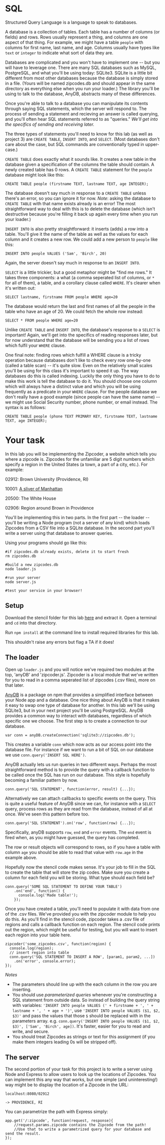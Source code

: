 SQL
====

Structured Query Language is a language to speak to databases.

A database is a collection of tables. Each table has a number of columns (or fields)
and rows. Rows usually represent a thing, and columns are one aspect of that thing.
For example, we might have a table `people` with columns for first name, last name,
and age. Columns usually have types like `text` or `integer` to indicate what sort
of data they are.

Databases are complicated and you won't have to implement one -- but you will have
to leverage one. There are many SQL databases such as MySQL, PostgreSQL, and what
you'll be using today: SQLite3. SQLite is a little bit different from most other
databases because the database is simply stored in a file. (Yours will be named
zipcodes.db and should appear in the same directory as everything else when you run
your loader.) The library you'll be using to talk to the database, AnyDB, abstracts
many of these differences.

Once you're able to talk to a database you can manipulate its contents through
saying SQL statements, which the server will respond to. The process of sending
a statement and recieving an answer is called querying, and you'll often hear
SQL statements referred to as "queries." *We'll get into the specifics of sending
and receiving later.*

The three types of statements you'll need to know for this lab (as well as project 3)
are `CREATE TABLE`, `INSERT INTO`, and `SELECT`. (Most databases don't care about
the case, but SQL commands are conventionally typed in upper-case.)

`CREATE TABLE` does exactly what it sounds like. It creates a new table in the database
given a specification of the columns the table should contain. A newly created table
has 0 rows. A `CREATE TABLE` statement for the `people` database might look like this:

```
CREATE TABLE people (firstname TEXT, lastname TEXT, age INTEGER);
```

The database doesn't say much in response to a `CREATE TABLE` unless there's an error,
so you can ignore it for now. _Note_: asking the database to `CREATE TABLE` with that name exists already is an error! The most straightforward way to deal with
this is to delete the database (which isn't destructive because you're filling it back
up again every time when you run your loader.)

`INSERT INTO` is also pretty straightforward: it inserts (adds) a row into a table. You'll give
it the name of the table as well as the values for each column and it creates a new row.
We could add a new person to `people` like this:

```
INSERT INTO people VALUES ('Sam', 'Birch', 20)
```

Again, the server doesn't say much in response to an `INSERT INTO`.

`SELECT` is a little trickier, but a good metaphor might be "find me rows." It takes
three components: a what (a comma seperated list of columns, or `*` for all of them), a table, and a corollary
clause called `WHERE`. It's clearer when it's written out:

```
SELECT lastname, firstname FROM people WHERE age=20
```

The database would return the last and first names of all the people in the table who have
an age of 20. We could fetch the whole row instead:

```
SELECT * FROM people WHERE age=20
```

Unlike `CREATE TABLE` and `INSERT INTO`, the database's response to a `SELECT` is important!
Again, we'll get into the specifics of reading responses later, but for now understand
that the database will be sending you a list of rows which fulfil your `WHERE` clause.

One final note: finding rows which fulfill a WHERE clause is a tricky operation because
databases don't like to check every row one-by-one (called a table scan) -- it's quite slow.
Even on the relatively small scales you'll be using for this class it's important to speed it
up. The way databases do this is called indexing. Luckily the only thing you have to do
to make this work is tell the database to do it. You should choose one column which will
always have a distinct value and which you will be using frequently as a predicate in your
`WHERE` clause. For the people database we don't really have a good example (since people
can have the same name) -- we might use Social Security number, phone number, or email
instead. The syntax is as follows:

```
CREATE TABLE people (phone TEXT PRIMARY KEY, firstname TEXT, lastname TEXT, age INTEGER);
```

# Your task

In this lab you will be implementing the Zipcoder, a website which tells you where
a zipcode is. Zipcodes for the unfamiliar are 5 digit numbers which specify a region
in the United States (a town, a part of a city, etc.). For example:

02912: Brown University (Providence, RI)

10001: [A sliver of Manhattan](http://goo.gl/maps/7H8Nh)

20500: The White House

02906: Region around Brown in Providence

You'll be implementing this in two parts. In the first part -- the loader -- you'll be
writing a Node program (not a server of any kind) which loads Zipcodes
from a CSV file into a SQLite database. In the second part you'll write a server
using that database to answer queries.

Using your programs should go like this:

```
#if zipcodes.db already exists, delete it to start fresh
rm zipcodes.db

#build a new zipcodes.db
node loader.js

#run your server
node server.js

#test your service in your browser!
```

## Setup

Download the stencil folder for this lab [here](http://cs.brown.edu/courses/cs132/labs/SQL-lab.zip) and extract
it. Open a terminal and `cd` into that directory.

Run `npm install` at the command line to install required libraries for this lab.

This shouldn't raise any errors but flag a TA if it does!

## The loader

Open up `loader.js` and you will notice we've required two modules at the top,
'anyDB' and 'zipcoder.js'. Zipcoder is a local module that we've written for you
to read in a comma seperated list of zipcodes (.csv files), more on that later. 

[AnyDB](https://github.com/grncdr/node-any-db) is a package on npm that provides
a simplified interface between your Node app and a database. One nice thing
about AnyDB is that it makes it easy to swap one type of database for another.
In this lab we'll be using SQLite3, but in your next project you'll be using
PostgreSQL. AnyDB provides a common way to interact with databases, regardless of
which specific one we choose. The first step is to create a connection to our
database.

    var conn = anyDB.createConnection('sqlite3://zipcodes.db');

This creates a variable `conn` which now acts as our access point into the
database file. For instance if we want to run a bit of SQL on our database we
use `conn.query('INSERT SQL HERE')`.

AnyDB actually lets us run queries in two different ways. Perhaps the most
straightforward method is to provide the query with a callback function to be called once the SQL has run on our database. This style is hopefully becoming a familiar pattern by now. 

`conn.query('SQL STATEMENT', function(error, result) {...});`

Alternatively we can attach callbacks to specific events on the query. This is
quite a useful feature of AnyDB since we can, for instance with a `SELECT` query, process rows as they
are read from the database, instead of all at once. We've seen this pattern
before too.

`conn.query('SQL STATEMENT').on('row', function(row) {...});`

Specifically, anyDB supports `row`, `end` and `error` events. The `end` event is
fired when, as you might have guessed, the query has completed.

The row or result objects will correspond to rows, so if you have a table with column `age` you
should be able to read that value with `row.age` in the example above.

Hopefully now the stencil code makes sense. It's your job to fill in the SQL to
create the table that will store the zip codes. Make sure you create a column
for each field you will be storing. What type should each field be?

    conn.query('SOME SQL STATEMENT TO DEFINE YOUR TABLE') 
        .on('end', function() {
          console.log('Made table!');
        });

Once you have created a table, you'll need to populate it with data from one of
the .csv files. We've provided you with the zipcoder module to help you do this.
As you'll find in the stencil code, zipcoder takes a .csv file of regions and
calls a callback function on each region. The stencil code prints out the
region, which might be useful for testing, but you will want to insert each
region into your table here.

    zipcoder('some_zipcodes.csv', function(region) {
      console.log(region);
      // insert region into table
      conn.query('SQL STATEMENT TO INSERT A ROW', [param1, param2, ...])
        .on('error', console.error);
    });

_Notes_
* The parameters should line up with the each column in the row you are
inserting.
* You should use *parameterized queries* whenever you're constructing a
SQL statement from outside data. So instead of building the query string with variables:
`'INSERT INTO people VALUES (' + firstname + ', ' + lastname + ', ' + age + ')'`, use
`'INSERT INTO people VALUES ($1, $2, $3)'` and pass the values that those `$` should
be replaced with in the parameters array. e.g. `conn.query('INSERT INTO people VALUES ($1, $2, $3)', ['Sam', 'Birch', age])`.
It's faster, easier for you to read and write, and secure.
* You should treat Zipcodes as strings or text for this assignment (if you make
them integers leading 0s will be stripped off).

## The server

The second portion of your task for this project is to write a server using Node and
Express to allow users to look up the locations of Zipcodes. You can implement this
any way that works, but one simple (and uninteresting!) way might be to display the
location of a Zipcode in the URL:

```
localhost:8080/02912

-> PROVIDENCE, RI
```

You can parametrize the path with Express simply:

```
app.get('/:zipcode', function(request, response){
	//request.params.zipcode contains the Zipcode from the path!
	//Use that to write a parametrized query for your database and send the result.
});
```

